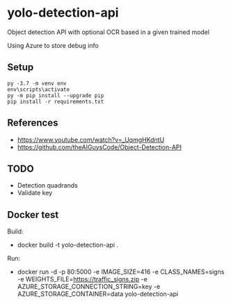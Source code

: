 # yolo-detection-api

Object detection API with optional OCR based in a given trained model

Using Azure to store debug info

## Setup

```console
py -3.7 -m venv env
env\scripts\activate
py -m pip install --upgrade pip
pip install -r requirements.txt
```
## References

 * https://www.youtube.com/watch?v=_UqmgHKdntU
 * https://github.com/theAIGuysCode/Object-Detection-API
 
## TODO

 * Detection quadrands
 * Validate key

## Docker test

Build:
 * docker build -t yolo-detection-api .

Run:
 * docker run -d -p 80:5000 -e IMAGE_SIZE=416 -e CLASS_NAMES=signs -e WEIGHTS_FILE=https://traffic_signs.zip -e AZURE_STORAGE_CONNECTION_STRING=key -e AZURE_STORAGE_CONTAINER=data yolo-detection-api
